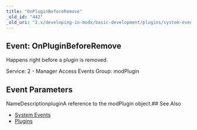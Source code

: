 ```yaml
---
title: "OnPluginBeforeRemove"
_old_id: "442"
_old_uri: "2.x/developing-in-modx/basic-development/plugins/system-events/onpluginbeforeremove"
---
```


## Event: OnPluginBeforeRemove

Happens right before a plugin is removed.

Service: 2 - Manager Access Events 
Group: modPlugin

## Event Parameters

NameDescriptionpluginA reference to the modPlugin object.## See Also

- [System Events](developing-in-modx/basic-development/plugins/system-events "System Events")
- [Plugins](developing-in-modx/basic-development/plugins "Plugins")
